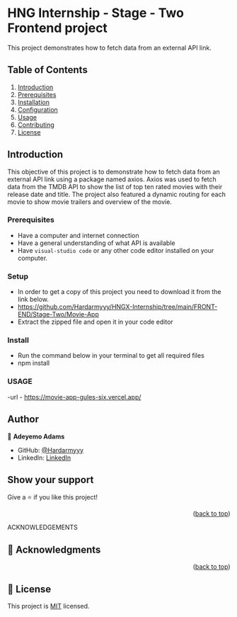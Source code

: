 # HNG Internship - Stage - Two Frontend project

This project demonstrates how to fetch data from an external API link.

## Table of Contents

1. [Introduction](#introduction)
2. [Prerequisites](#prerequisites)
3. [Installation](#installation)
4. [Configuration](#configuration)
5. [Usage](#usage)
6. [Contributing](#contributing)
7. [License](#license)

## Introduction

This objective of this project is to demonstrate how to fetch data from an external API link using a package named axios. Axios was used to fetch data from the TMDB API to show the list of top ten rated movies with their release date and title. The project also featured a dynamic routing for each movie to show movie trailers and overview of the movie. 

### Prerequisites
- Have a computer and internet connection
- Have a general understanding of what API is available
- Have `visual-studio code` or any other code editor installed on your computer.

### Setup
- In order to get a copy of this project you need to download it from the link below.
- <a> https://github.com/Hardarmyyy/HNGX-Internship/tree/main/FRONT-END/Stage-Two/Movie-App </a>
- Extract the zipped file and open it in your code editor

### Install
- Run the command below in your terminal to get all required files 
- npm install

### USAGE

-url - <a> https://movie-app-gules-six.vercel.app/ </a>

## Author

👤 **Adeyemo Adams**

- GitHub: [@Hardarmyyy](https://github.com/Hardarmyyy)
- LinkedIn: [LinkedIn](https://www.linkedin.com/in/adams-adeyemo-0b7a55220)

## Show your support

Give a ⭐️ if you like this project!

<p align="right">(<a href="#readme-top">back to top</a>)</p>

ACKNOWLEDGEMENTS

## 🙏 Acknowledgments <a name="acknowledgements"></a> 

<p align="right">(<a href="#readme-top">back to top</a>)</p>

## 📝 License

This project is [MIT]() licensed.




